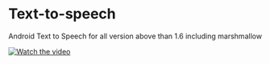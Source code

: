 # Text-to-speech
Android Text to Speech for all version above than 1.6 including marshmallow

[![Watch the video]()](https://www.youtube.com/watch?v=9pvp7ku12v8)

